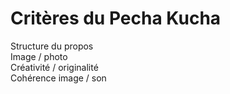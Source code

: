 # Critères du Pecha Kucha

Structure du propos  
Image / photo  
Créativité / originalité  
Cohérence image / son

